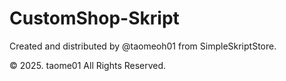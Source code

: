 # CustomShop-Skript
Created and distributed by @taomeoh01 from SimpleSkriptStore.

© 2025. taome01 All Rights Reserved.
